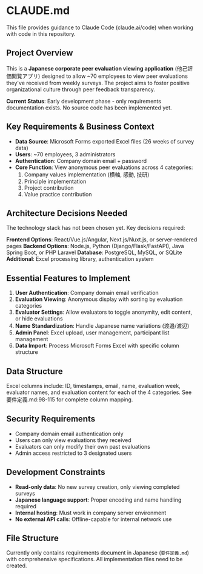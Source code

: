 # CLAUDE.md

This file provides guidance to Claude Code (claude.ai/code) when working with code in this repository.

## Project Overview

This is a **Japanese corporate peer evaluation viewing application** (他己評価閲覧アプリ) designed to allow ~70 employees to view peer evaluations they've received from weekly surveys. The project aims to foster positive organizational culture through peer feedback transparency.

**Current Status**: Early development phase - only requirements documentation exists. No source code has been implemented yet.

## Key Requirements & Business Context

- **Data Source**: Microsoft Forms exported Excel files (26 weeks of survey data)
- **Users**: ~70 employees, 3 administrators 
- **Authentication**: Company domain email + password
- **Core Function**: View anonymous peer evaluations across 4 categories:
  1. Company values implementation (横軸, 感動, 技研)
  2. Principle implementation 
  3. Project contribution
  4. Value practice contribution

## Architecture Decisions Needed

The technology stack has not been chosen yet. Key decisions required:

**Frontend Options**: React/Vue.js/Angular, Next.js/Nuxt.js, or server-rendered pages
**Backend Options**: Node.js, Python (Django/Flask/FastAPI), Java Spring Boot, or PHP Laravel
**Database**: PostgreSQL, MySQL, or SQLite
**Additional**: Excel processing library, authentication system

## Essential Features to Implement

1. **User Authentication**: Company domain email verification
2. **Evaluation Viewing**: Anonymous display with sorting by evaluation categories
3. **Evaluator Settings**: Allow evaluators to toggle anonymity, edit content, or hide evaluations
4. **Name Standardization**: Handle Japanese name variations (渡邉/渡辺)
5. **Admin Panel**: Excel upload, user management, participant list management
6. **Data Import**: Process Microsoft Forms Excel with specific column structure

## Data Structure

Excel columns include: ID, timestamps, email, name, evaluation week, evaluator names, and evaluation content for each of the 4 categories. See 要件定義.md:98-115 for complete column mapping.

## Security Requirements

- Company domain email authentication only
- Users can only view evaluations they received
- Evaluators can only modify their own past evaluations
- Admin access restricted to 3 designated users

## Development Constraints

- **Read-only data**: No new survey creation, only viewing completed surveys
- **Japanese language support**: Proper encoding and name handling required
- **Internal hosting**: Must work in company server environment
- **No external API calls**: Offline-capable for internal network use

## File Structure

Currently only contains requirements document in Japanese (`要件定義.md`) with comprehensive specifications. All implementation files need to be created.